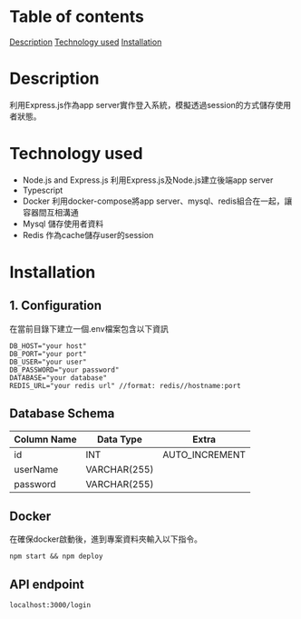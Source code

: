 # Table of contents

[Description](#Description)
[Technology used](<#Technology used>)
[Installation](#Installation)

# Description

利用Express.js作為app server實作登入系統，模擬透過session的方式儲存使用者狀態。

# Technology used
+ Node.js and Express.js
    利用Express.js及Node.js建立後端app server
+ Typescript
+ Docker
    利用docker-compose將app server、mysql、redis組合在一起，讓容器間互相溝通
+ Mysql
    儲存使用者資料
+ Redis
    作為cache儲存user的session


# Installation

## 1. Configuration
在當前目錄下建立一個.env檔案包含以下資訊
```.env
DB_HOST="your host"
DB_PORT="your port"
DB_USER="your user"
DB_PASSWORD="your password"
DATABASE="your database"
REDIS_URL="your redis url" //format: redis//hostname:port
```

## Database Schema

| Column Name | Data Type | Extra |
| --- | --- | --- |
| id  | INT | AUTO_INCREMENT |
| userName | VARCHAR(255) |
| password | VARCHAR(255) |

## Docker

在確保docker啟動後，進到專案資料夾輸入以下指令。

```shell
npm start && npm deploy
```

## API endpoint

```shell
localhost:3000/login
```

